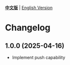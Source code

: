 [**中文版**](./CHANGELOG.md) | [English Version](./CHANGELOG-EN.md)

# Changelog

## 1.0.0 (2025-04-16)
- Implement push capability
